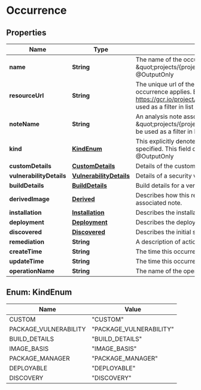 
# Occurrence

## Properties
Name | Type | Description | Notes
------------ | ------------- | ------------- | -------------
**name** | **String** | The name of the occurrence in the form \&quot;projects/{project_id}/occurrences/{occurrence_id}\&quot; @OutputOnly |  [optional]
**resourceUrl** | **String** | The unique url of the image or container for which the occurrence applies. Example: https://gcr.io/project/image@sha256:foo This field can be used as a filter in list requests. |  [optional]
**noteName** | **String** | An analysis note associated with this image, in the form \&quot;projects/{project_id}/notes/{note_id}\&quot; This field can be used as a filter in list requests. |  [optional]
**kind** | [**KindEnum**](#KindEnum) | This explicitly denotes which of the occurrence details is specified. This field can be used as a filter in list requests. @OutputOnly |  [optional]
**customDetails** | [**CustomDetails**](CustomDetails.md) | Details of the custom note. |  [optional]
**vulnerabilityDetails** | [**VulnerabilityDetails**](VulnerabilityDetails.md) | Details of a security vulnerability note. |  [optional]
**buildDetails** | [**BuildDetails**](BuildDetails.md) | Build details for a verifiable build. |  [optional]
**derivedImage** | [**Derived**](Derived.md) | Describes how this resource derives from the basis in the associated note. |  [optional]
**installation** | [**Installation**](Installation.md) | Describes the installation of a package on the linked resource. |  [optional]
**deployment** | [**Deployment**](Deployment.md) | Describes the deployment of an artifact on a runtime. |  [optional]
**discovered** | [**Discovered**](Discovered.md) | Describes the initial scan status for this resource. |  [optional]
**remediation** | **String** | A description of actions that can be taken to remedy the note |  [optional]
**createTime** | **String** | The time this occurrence was created. @OutputOnly |  [optional]
**updateTime** | **String** | The time this occurrence was last updated. @OutputOnly |  [optional]
**operationName** | **String** | The name of the operation that created this note. |  [optional]


<a name="KindEnum"></a>
## Enum: KindEnum
Name | Value
---- | -----
CUSTOM | &quot;CUSTOM&quot;
PACKAGE_VULNERABILITY | &quot;PACKAGE_VULNERABILITY&quot;
BUILD_DETAILS | &quot;BUILD_DETAILS&quot;
IMAGE_BASIS | &quot;IMAGE_BASIS&quot;
PACKAGE_MANAGER | &quot;PACKAGE_MANAGER&quot;
DEPLOYABLE | &quot;DEPLOYABLE&quot;
DISCOVERY | &quot;DISCOVERY&quot;



